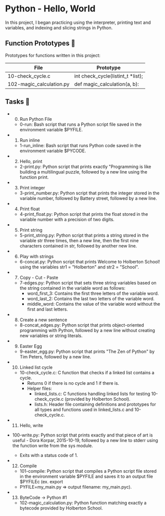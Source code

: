 # Python - Hello, World
In this project, I began practicing using the interpreter, printing text and variables, and indexing and slicing strings in Python.

## Function Prototypes 💾
Prototypes for functions written in this project:

|File |	Prototype|
|-----|----------|
|10-check_cycle.c	|int check_cycle(listint_t *list);|
|102-magic_calculation.py	|def magic_calculation(a, b):|
## Tasks 📃
- 0. Run Python File
  - 0-run: Bash script that runs a Python script file saved in the environment variable $PYFILE.

- 1. Run inline
  - 1-run_inline: Bash script that runs Python code saved in the environment variable $PYCODE.

- 2. Hello, print
  - 2-print.py: Python script that prints exactly "Programming is like building a multilingual puzzle, followed by a new line using the function print.

- 3. Print integer
  - 3-print_number.py: Python script that prints the integer stored in the variable number, followed by Battery street, followed by a new line.

- 4. Print float
  - 4-print_float.py: Python script that prints the float stored in the variable number with a precision of two digits.

- 5. Print string
  - 5-print_string.py: Python script that prints a string stored in the variable str three times, then a new line, then the first nine characters contained in str, followed by another new line.

- 6. Play with strings
  - 6-concat.py: Python script that prints Welcome to Holberton School! using the variables str1 = "Holberton" and str2 = "School".

- 7. Copy - Cut - Paste
  - 7-edges.py: Python script that sets three string variables based on the string contained in the variable word as follows:
    - word_first_3: Contains the first three letters of the variable word.
     - word_last_2: Contains the last two letters of the variable word.
      - middle_word: Contains the value of the variable word without the first and last letters.

- 8. Create a new sentence
  - 8-concat_edges.py: Python script that prints object-oriented programming with Python, followed by a new line without creating new variables or string literals.

- 9. Easter Egg
  - 9-easter_egg.py: Python script that prints "The Zen of Python" by Tim Peters, followed by a new line.

- 10. Linked list cycle
  - 10-check_cycle.c: C function that checks if a linked list contains a cycle.
    - Returns 0 if there is no cycle and 1 if there is.
    - Helper files:
      - linked_lists.c: C functions handling linked lists for testing 10-check_cycle.c (provided by Holberton School).
      - lists.h: Header file containing definitions and prototypes for all types and functions used in linked_lists.c and 10-check_cycle.c.

- 11. Hello, write

- 100-write.py: Python script that prints exactly and that piece of art is useful - Dora Korpar, 2015-10-19, followed by a new line to stderr using the function write from the sys module.
  - Exits with a status code of 1.

- 12. Compile
  - 101-compile: Python script that compiles a Python script file stored in the environment variable $PYFILE and saves it to an output file $PYFILEc (ex. export 
  - PYFILE=my_main.py => output filename: my_main.pyc).

- 13. ByteCode -> Python #1
  - 102-magic_calculation.py: Python function matching exactly a bytecode provided by Holberton School.
